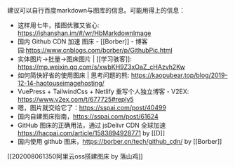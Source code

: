 建议可以自行百度markdown与图库的信息。可能用得上的信息：
- 这样用七牛，插图优雅又省心: https://ishanshan.im/#/wr/HbMarkdownImage
- 国内 Github CDN 加速 图床 - [[Borber]] - 博客园:https://www.cnblogs.com/borber/p/GithubPic.html
- 实体图片→批量→图床图片 | [[学习骇客]]: https://mp.weixin.qq.com/s/xwbKH9Z3xOaZ_cHAzvh2Kw
- 如何简快好省的使用图床 | 思考问题的熊: https://kaopubear.top/blog/2019-12-14-haotouseimagehosting/
- VuePress + TailwindCss + Netlify 重写个人独立博客 - V2EX: https://www.v2ex.com/t/677725#reply5
- 嗯，图片就交给它了：https://sspai.com/post/40499
- 国内自建图床指南，https://sspai.com/post/61624
- GitHub 图床的正确用法，通过 jsDelivr CDN 全球加速 https://hacpai.com/article/1583894928771 by [[D]]
- 国内使用 github 图床，https://borber.cn/tech/github_cdn/ by [[Borber]]

[[202008061350阿里云oss搭建图床 by 落山鸡]]